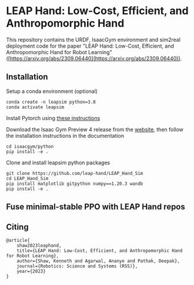 # LEAP Hand: Low-Cost, Efficient, and Anthropomorphic Hand
This repository contains the URDF, IsaacGym environment and sim2real deployment code for the paper "LEAP Hand: Low-Cost, Efficient, and Anthropomorphic Hand for Robot Learning" ([https://arxiv.org/abs/2309.06440](https://arxiv.org/abs/2309.06440)).  

## Installation
 
Setup a conda environment (optional)

```
conda create -n leapsim python=3.8
conda activate leapsim
```
Install Pytorch using [these instructions](https://pytorch.org/get-started/locally/)

Download the Isaac Gym Preview 4 release from the [website](https://developer.nvidia.com/isaac-gym), then
follow the installation instructions in the documentation  
```
cd isaacgym/python
pip install -e .
```
Clone and install leapsim python packages
```
git clone https://github.com/leap-hand/LEAP_Hand_Sim
cd LEAP_Hand_Sim
pip install matplotlib gitpython numpy==1.20.3 wandb
pip install -e .
```
## Fuse minimal-stable PPO with LEAP Hand repos

## Citing
```
@article{
	shaw2023leaphand,
	title={LEAP Hand: Low-Cost, Efficient, and Anthropomorphic Hand for Robot Learning},
	author={Shaw, Kenneth and Agarwal, Ananye and Pathak, Deepak},
	journal={Robotics: Science and Systems (RSS)},
	year={2023}
}
```
